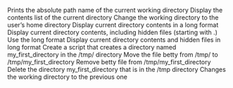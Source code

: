 Prints the absolute path name of the current working directory
Display the contents list of the current directory
Change the working directory to the user’s home directory
Display current directory contents in a long format
Display current directory contents, including hidden files (starting with .) Use the long format
Display current directory contents and hidden files in long format
Create a script that creates a directory named my_first_directory in the /tmp/ directory
Move the file betty from /tmp/ to /tmp/my_first_directory
Remove betty file from /tmp/my_first_directory
Delete the directory my_first_directory that is in the /tmp directory
Changes the working directory to the previous one
